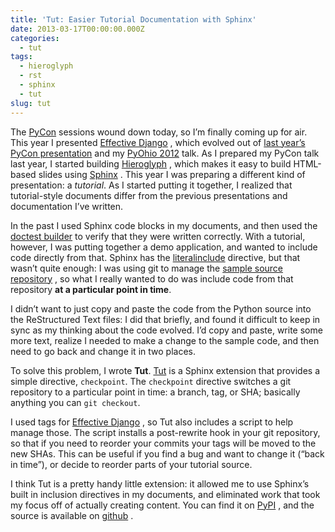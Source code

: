 ```yaml
---
title: 'Tut: Easier Tutorial Documentation with Sphinx'
date: 2013-03-17T00:00:00.000Z
categories:
  - tut
tags:
  - hieroglyph
  - rst
  - sphinx
  - tut
slug: tut
---
```

The [PyCon][1]  sessions wound down today, so I&#8217;m finally coming up for air. This year I presented [Effective Django][2] , which evolved out of [last year&#8217;s PyCon presentation][3]  and my [PyOhio 2012][4]  talk. As I prepared my PyCon talk last year, I started building [Hieroglyph][5] , which makes it easy to build HTML-based slides using [Sphinx][6] . This year I was preparing a different kind of presentation: a _tutorial_. As I started putting it together, I realized that tutorial-style documents differ from the previous presentations and documentation I&#8217;ve written.

In the past I used Sphinx code blocks in my documents, and then used the [doctest builder][7]  to verify that they were written correctly. With a tutorial, however, I was putting together a demo application, and wanted to include code directly from that. Sphinx has the [literalinclude][8]  directive, but that wasn&#8217;t quite enough: I was using git to manage the [sample source repository][9] , so what I really wanted to do was include code from that repository **at a particular point in time**.

I didn&#8217;t want to just copy and paste the code from the Python source into the ReStructured Text files: I did that briefly, and found it difficult to keep in sync as my thinking about the code evolved. I&#8217;d copy and paste, write some more text, realize I needed to make a change to the sample code, and then need to go back and change it in two places.

To solve this problem, I wrote **Tut**. [Tut][10]  is a Sphinx extension that provides a simple directive, `checkpoint`. The `checkpoint` directive switches a git repository to a particular point in time: a branch, tag, or SHA; basically anything you can `git checkout`.

I used tags for [Effective Django][2] , so Tut also includes a script to help manage those. The script installs a post-rewrite hook in your git repository, so that if you need to reorder your commits your tags will be moved to the new SHAs. This can be useful if you find a bug and want to change it (&#8220;back in time&#8221;), or decide to reorder parts of your tutorial source.

I think Tut is a pretty handy little extension: it allowed me to use Sphinx&#8217;s built in inclusion directives in my documents, and eliminated work that took my focus off of actually creating content. You can find it on [PyPI][10] , and the source is available on [github][11] .



 [1]: https://us.pycon.org/2013/
 [2]: https://us.pycon.org/2013/schedule/presentation/9/
 [3]: https://us.pycon.org/2012/schedule/presentation/420/
 [4]: http://pyvideo.org/video/1376/effective-django
 [5]: http://hieroglyph.io/
 [6]: http://sphinx-doc.org/
 [7]: http://sphinx-doc.org/ext/doctest.html
 [8]: http://sphinx-doc.org/markup/code.html#directive-literalinclude
 [9]: https://github.com/nyergler/effective-django-tutorial
 [10]: https://pypi.python.org/pypi/tut
 [11]: https://github.com/nyergler/tut
